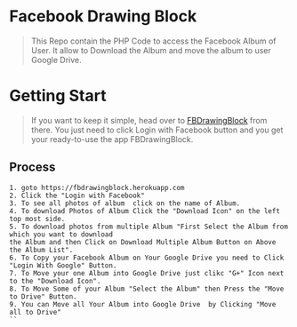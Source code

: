 # Facebook Drawing Block

> This Repo contain the PHP Code to access the Facebook Album of User. It allow to Download the Album and move the album to user Google Drive.
# Getting Start 
> If you want to keep it simple, head over to [FBDrawingBlock](http://fbdrawingblock.herokuapp.com) from there. You just need to click Login with Facebook button and you get your ready-to-use the app FBDrawingBlock.
## Process

```
1. goto https://fbdrawingblock.herokuapp.com
2. Click the "Login with Facebook"
3. To see all photos of album  click on the name of Album.
4. To download Photos of Album Click the "Download Icon" on the left top most side.
5. To download photos from multiple Album "First Select the Album from which you want to download 
the Album and then Click on Download Multiple Album Button on Above the Album List".
6. To Copy your Facebook Album on Your Google Drive you need to Click "Login With Google" Button.
7. To Move your one Album into Google Drive just clikc "G+" Icon next to the "Download Icon".
8. To Move Some of your Album "Select the Album" then Press the "Move to Drive" Button.
9. You can Move all Your Album into Google Drive  by Clicking "Move all to Drive"
``
